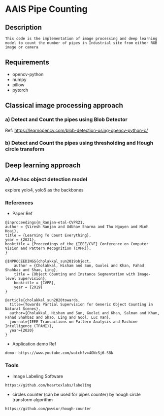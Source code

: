 # AAIS Pipe Counting

## Description
    This code is the implementation of image processing and deep learning model to count the number of pipes in Industrial site from either RGB image or camera

## Requirements
* opencv-python
* numpy
* pillow
* pytorch


## Classical image processing approach
### a) Detect and Count the pipes using Blob Detector
Ref: https://learnopencv.com/blob-detection-using-opencv-python-c/
### b) Detect and Count the pipes using thresholding and Hough circle transform

## Deep learning approach
### a) Ad-hoc object detection model
   explore yolo4, yolo5 as the backbones


### References
* Paper Ref
``` 
@inproceedings{m_Ranjan-etal-CVPR21, 
author = {Viresh Ranjan and Udbhav Sharma and Thu Nguyen and Minh Hoai},
title = {Learning To Count Everything},
year = {2021},
booktitle = {Proceedings of the {IEEE/CVF} Conference on Computer Vision and Pattern Recognition (CVPR)},
}

@INPROCEEDINGS{cholakkal_sun2019object,
    author = {Cholakkal, Hisham and Sun, Guolei and Khan, Fahad Shahbaz and Shao, Ling},
    title = {Object Counting and Instance Segmentation with Image-level Supervision},
    booktitle = {CVPR},
    year = {2019}
}

@article{cholakkal_sun2020towards,
  title={Towards Partial Supervision for Generic Object Counting in Natural Scenes},
  author={Cholakkal, Hisham and Sun, Guolei and Khan, Salman and Khan, Fahad Shahbaz and Shao, Ling and Gool, Luc Van},
  journal={IEEE Transactions on Pattern Analysis and Machine Intelligence (TPAMI)},
  year={2020}
}

```
* Application demo Ref
``` 
demo: https://www.youtube.com/watch?v=4ONcSj6-S8k
```

### Tools

* Image Labeling Software
```
https://github.com/heartexlabs/labelImg
```
* circles counter (can be used for pipes counter) by hough circle transform algorithm
```
https://github.com/pwwiur/hough-counter
```

